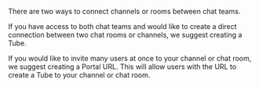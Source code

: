 There are two ways to connect channels or rooms between chat teams. 

If you have access to both chat teams and would like to create a direct connection between two chat rooms or channels, we suggest creating a Tube.

If you would like to invite many users at once to your channel or chat room, we suggest creating a Portal URL. This will allow users with the URL to create a Tube to your channel or chat room.
